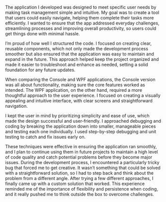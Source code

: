 The application I developed was designed to meet specific user needs by making task management simple and intuitive. My goal was to create a tool that users could easily navigate, helping them complete their tasks more efficiently. I wanted to ensure that the app addressed everyday challenges, streamlining processes and improving overall productivity, so users could get things done with minimal hassle. 

I’m proud of how well I structured the code. I focused on creating clear, reusable components, which not only made the development process smoother but also ensured that the application was easy to maintain and expand in the future. This approach helped keep the project organized and made it easier to troubleshoot and enhance as needed, setting a solid foundation for any future updates. 

When comparing the Console and WPF applications, the Console version was all about functionality, making sure the core features worked as intended. The WPF application, on the other hand, required a more thoughtful approach to the user experience. I focused on creating a visually appealing and intuitive interface, with clear screens and straightforward navigation. 

I kept the user in mind by prioritizing simplicity and ease of use, which made the design successful and user-friendly. I approached debugging and coding by breaking the application down into smaller, manageable pieces and testing each one individually. I used step-by-step debugging and unit testing to catch and fix issues early on. 

These techniques were effective in ensuring the application ran smoothly, and I plan to continue using them in future projects to maintain a high level of code quality and catch potential problems before they become major issues. During the development process, I encountered a particularly tricky bug that forced me to get creative. It wasn’t something that could be solved with a straightforward solution, so I had to step back and think about the problem from a different angle. After trying a few different approaches, I finally came up with a custom solution that worked. This experience reminded me of the importance of flexibility and persistence when coding, and it really pushed me to think outside the box to overcome challenges.
